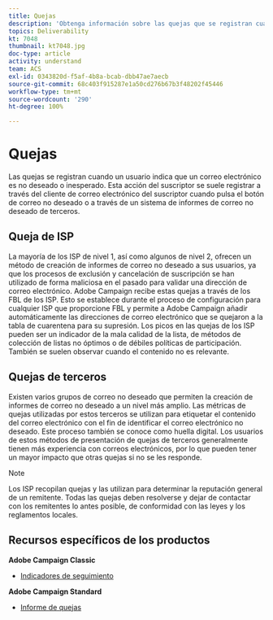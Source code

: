 ```yaml
---
title: Quejas
description: 'Obtenga información sobre las quejas que se registran cuando un usuario indica que un correo electrónico es no deseado o inesperado. '
topics: Deliverability
kt: 7048
thumbnail: kt7048.jpg
doc-type: article
activity: understand
team: ACS
exl-id: 0343820d-f5af-4b8a-bcab-dbb47ae7aecb
source-git-commit: 68c403f915287e1a50cd276b67b3f48202f45446
workflow-type: tm+mt
source-wordcount: '290'
ht-degree: 100%

---
```


# Quejas

Las quejas se registran cuando un usuario indica que un correo electrónico es no deseado o inesperado. Esta acción del suscriptor se suele registrar a través del cliente de correo electrónico del suscriptor cuando pulsa el botón de correo no deseado o a través de un sistema de informes de correo no deseado de terceros.

## Queja de ISP

La mayoría de los ISP de nivel 1, así como algunos de nivel 2, ofrecen un método de creación de informes de correo no deseado a sus usuarios, ya que los procesos de exclusión y cancelación de suscripción se han utilizado de forma maliciosa en el pasado para validar una dirección de correo electrónico. Adobe Campaign recibe estas quejas a través de los FBL de los ISP. Esto se establece durante el proceso de configuración para cualquier ISP que proporcione FBL y permite a Adobe Campaign añadir automáticamente las direcciones de correo electrónico que se quejaron a la tabla de cuarentena para su supresión. Los picos en las quejas de los ISP pueden ser un indicador de la mala calidad de la lista, de métodos de colección de listas no óptimos o de débiles políticas de participación. También se suelen observar cuando el contenido no es relevante.

## Quejas de terceros

Existen varios grupos de correo no deseado que permiten la creación de informes de correo no deseado a un nivel más amplio. Las métricas de quejas utilizadas por estos terceros se utilizan para etiquetar el contenido del correo electrónico con el fin de identificar el correo electrónico no deseado. Este proceso también se conoce como huella digital. Los usuarios de estos métodos de presentación de quejas de terceros generalmente tienen más experiencia con correos electrónicos, por lo que pueden tener un mayor impacto que otras quejas si no se les responde.

>[!NOTE]
>
>Los ISP recopilan quejas y las utilizan para determinar la reputación general de un remitente. Todas las quejas deben resolverse y dejar de contactar con los remitentes lo antes posible, de conformidad con las leyes y los reglamentos locales.

## Recursos específicos de los productos

**Adobe Campaign Classic**

* [Indicadores de seguimiento](https://experienceleague.adobe.com/docs/campaign-classic/using/reporting/reports-on-deliveries/delivery-reports.html?lang=es#tracking-indicators)

**Adobe Campaign Standard**

* [Informe de quejas](https://experienceleague.adobe.com/docs/campaign-standard/using/reporting/list-of-reports/complaints.html?lang=es#reporting)
